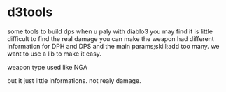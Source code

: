 # d3tools
some tools to build dps
when u paly with diablo3
you may find it is little difficult to find the real damage you can make
the weapon had different information for DPH and DPS
and the main params;skill;add too many.
we want to use a lib to make it easy.


weapon type used like NGA

but it just little informations.
not realy damage.
